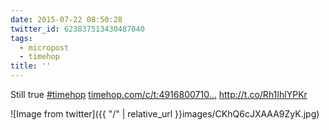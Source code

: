 ```yaml
---
date: 2015-07-22 08:50:28
twitter_id: 623837513430487040
tags:
  - micropost
  - timehop
title: ''
---
```


Still true [#timehop](https://twitter.com/hashtag/timehop)  [timehop.com/c/t:4916800710…](http://timehop.com/c/t:491680071070257152:15293682:392908:82a54) http://t.co/Rh1IhlYPKr

![Image from twitter]({{ "/" | relative_url  }}images/CKhQ6cJXAAA9ZyK.jpg)
